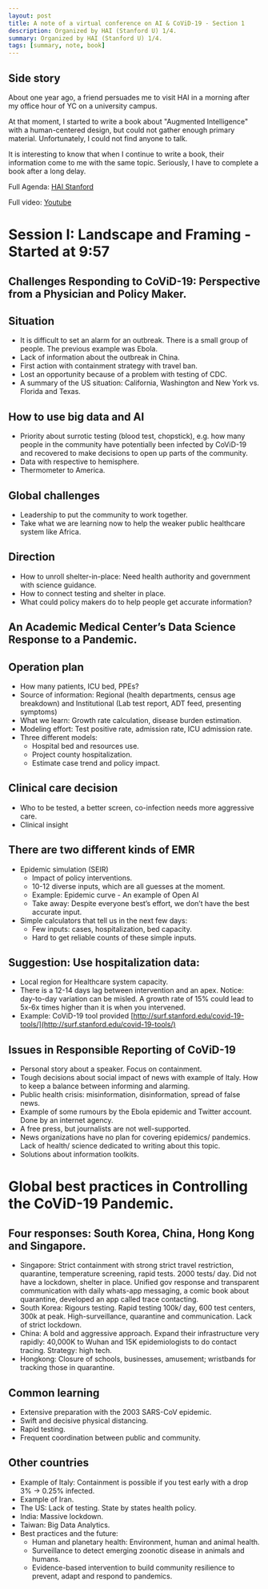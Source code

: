 ```yaml
---
layout: post
title: A note of a virtual conference on AI & CoViD-19 - Section 1
description: Organized by HAI (Stanford U) 1/4.
summary: Organized by HAI (Stanford U) 1/4.
tags: [summary, note, book]
---
```


## Side story

About one year ago, a friend persuades me to visit HAI in a morning after my office hour of YC on a university campus.

At that moment, I started to write a book about "Augmented Intelligence" with a human-centered design, but could not gather enough primary material. Unfortunately, I could not find anyone to talk.

It is interesting to know that when I continue to write a book, their information come to me with the same topic. Seriously, I have to complete a book after a long delay.

Full Agenda: [HAI Stanford](https://hai.stanford.edu/events/covid-19-and-ai-virtual-conference/agenda)

Full video: [Youtube](https://www.youtube.com/watch?v=z4105Exe23Q)


# Session I: Landscape and Framing - Started at 9:57


## Challenges Responding to CoViD-19: Perspective from a Physician and Policy Maker.


## Situation

*   It is difficult to set an alarm for an outbreak. There is a small group of people. The previous example was Ebola.
*   Lack of information about the outbreak in China.
*   First action with containment strategy with travel ban.
*   Lost an opportunity because of a problem with testing of CDC.
*   A summary of the US situation: California, Washington and New York vs. Florida and Texas.


## How to use big data and AI

*   Priority about surrotic testing (blood test, chopstick), e.g. how many people in the community have potentially been infected by CoViD-19 and recovered to make decisions to open up parts of the community.
*   Data with respective to hemisphere.
*   Thermometer to America.


## Global challenges



*   Leadership to put the community to work together.
*   Take what we are learning now to help the weaker public healthcare system like Africa.


## Direction

*   How to unroll shelter-in-place: Need health authority and government with science guidance.
*   How to connect testing and shelter in place.
*   What could policy makers do to help people get accurate information?


## An Academic Medical Center’s Data Science Response to a Pandemic.


## Operation plan

*   How many patients, ICU bed, PPEs?
*   Source of information:  Regional (health departments, census age breakdown) and Institutional (Lab test report, ADT feed, presenting symptoms)
*   What we learn: Growth rate calculation, disease burden estimation.
*   Modeling effort: Test positive rate, admission rate, ICU admission rate.
*   Three different models:
    *   Hospital bed and resources use.
    *   Project county hospitalization.
    *   Estimate case trend and policy impact.


## Clinical care decision

*   Who to be tested, a better screen, co-infection needs more aggressive care.
*   Clinical insight


## There are two different kinds of EMR


*   Epidemic simulation (SEIR)
    *   Impact of policy interventions.
    *   10-12 diverse inputs, which are all guesses at the moment.
    *   Example: Epidemic curve - An example of Open AI
    *   Take away: Despite everyone best’s effort, we don’t have the best accurate input.
*   Simple calculators that tell us in the next few days:
    *   Few inputs: cases, hospitalization, bed capacity.
    *   Hard to get reliable counts of these simple inputs.


## Suggestion: Use hospitalization data:


*   Local region for Healthcare system capacity.
*   There is a 12-14 days lag between intervention and an apex. Notice: day-to-day variation can be misled. A growth rate of 15% could lead to 5x-6x times higher than it is when you intervened.
*   Example: CoViD-19 tool provided [http://surf.stanford.edu/covid-19-tools/](http://surf.stanford.edu/covid-19-tools/)


## Issues in Responsible Reporting of CoViD-19


*   Personal story about a speaker. Focus on containment.
*   Tough decisions about social impact of news with example of Italy. How to keep a balance between informing and alarming.
*   Public health crisis: misinformation, disinformation, spread of false news.
*   Example of some rumours by the Ebola epidemic and Twitter account. Done by an  internet agency.
*   A free press, but journalists are not well-supported.
*   News organizations have no plan for covering epidemics/ pandemics. Lack of health/ science dedicated to writing about this topic.
*   Solutions about information toolkits.


# Global best practices in Controlling the CoViD-19 Pandemic.


## Four responses: South Korea, China, Hong Kong and Singapore.


*   Singapore: Strict containment with strong strict travel restriction, quarantine, temperature screening, rapid tests. 2000 tests/ day. Did not have a lockdown, shelter in place. Unified gov response and transparent communication with daily whats-app messaging, a comic book about quarantine, developed an app called trace contacting.
*   South Korea: Rigours testing. Rapid testing 100k/ day, 600 test centers, 300k at peak. High-surveillance, quarantine and communication. Lack of strict lockdown.
*   China: A bold and aggressive approach. Expand their infrastructure very rapidly: 40,000K to Wuhan and 15K epidemiologists to do contact tracing. Strategy: high tech.
*   Hongkong: Closure of schools, businesses, amusement; wristbands for tracking those in quarantine.


## Common learning


*   Extensive preparation with the 2003 SARS-CoV epidemic.
*   Swift and decisive physical distancing.
*   Rapid testing.
*   Frequent coordination between public and community.


## Other countries


*   Example of Italy: Containment is possible if you test early with a drop 3% -> 0.25% infected.
*   Example of Iran.
*   The US: Lack of testing. State by states health policy.
*   India: Massive lockdown.
*   Taiwan: Big Data Analytics.
*   Best practices and the future:
    *   Human and planetary health: Environment, human and animal health.
    *   Surveillance to detect emerging zoonotic disease in animals and humans.
    *   Evidence-based intervention to build community resilience to prevent, adapt and respond to pandemics.

<!-- Docs to Markdown version 1.0β21 -->
